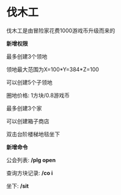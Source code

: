 # 伐木工

伐木工是由冒险家花费1000游戏币升级而来的

**新增权限**

最多创建3个领地

领地最大范围为X=100\*Y=384\*Z=100

可以创建5个子领地

圈地价格: 1方块/0.8游戏币

最多创建3个家

可以创建箱子商店

双击台阶楼梯地毯坐下

**新增命令**

公会列表: **/plg open**

查询方块记录: **/co i**

坐下: **/sit**
